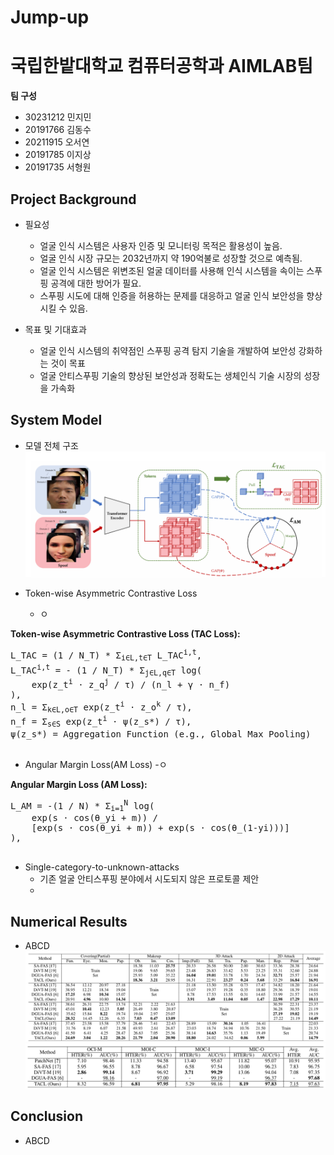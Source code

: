 # Jump-up
# 국립한밭대학교 컴퓨터공학과 AIMLAB팀

**팀 구성**
- 30231212 민지민
- 20191766 김동수
- 20211915 오서연
- 20191785 이지상
- 20191735 서형원

## Project Background
- 필요성
  - 얼굴 인식 시스템은 사용자 인증 및 모니터링 목적은 활용성이 높음.
  - 얼굴 인식 시장 규모는 2032년까지 약 190억불로 성장할 것으로 예측됨.
  - 얼굴 인식 시스템은 위변조된 얼굴 데이터를 사용해 인식 시스템을 속이는 스푸핑 공격에 대한 방어가 필요.
  - 스푸핑 시도에 대해 인증을 허용하는 문제를 대응하고 얼굴 인식 보안성을 향상 시킬 수 있음.
    
- 목표 및 기대효과
  - 얼굴 인식 시스템의 취약점인 스푸핑 공격 탐지 기술을 개발하여 보안성 강화하는 것이 목표
  - 얼굴 안티스푸핑 기술의 향상된 보안성과 정확도는 생체인식 기술 시장의 성장을 가속화

## System Model
- 모델 전체 구조
![input](./AIMLAB_img/overview.png)

- Token-wise Asymmetric Contrastive Loss
  - ㅇ
<!-- Token-wise Asymmetric Contrastive Loss -->
<div class="equation">
    <p><strong>Token-wise Asymmetric Contrastive Loss (TAC Loss):</strong></p>
    <pre>
L_TAC = (1 / N_T) * Σ<sub>i∈L,t∈T</sub> L_TAC<sup>i,t</sup>,
L_TAC<sup>i,t</sup> = - (1 / N_T) * Σ<sub>j∈L,q∈T</sub> log(
    exp(z_t<sup>i</sup> ⋅ z_q<sup>j</sup> / τ) / (n_l + γ ⋅ n_f)
),
n_l = Σ<sub>k∈L,o∈T</sub> exp(z_t<sup>i</sup> ⋅ z_o<sup>k</sup> / τ),
n_f = Σ<sub>s∈S</sub> exp(z_t<sup>i</sup> ⋅ ψ(z_s*) / τ),
ψ(z_s*) = Aggregation Function (e.g., Global Max Pooling)
    </pre>
</div>

- Angular Margin Loss(AM Loss)
  -ㅇ
<div class="equation">
    <p><strong>Angular Margin Loss (AM Loss):</strong></p>
    <pre>
L_AM = -(1 / N) * Σ<sub>i=1</sub><sup>N</sup> log(
    exp(s ⋅ cos(θ_yi + m)) /
    [exp(s ⋅ cos(θ_yi + m)) + exp(s ⋅ cos(θ_(1-yi)))]
),
    </pre>
</div>

- Single-category-to-unknown-attacks
  - 기존 얼굴 안티스푸핑 분야에서 시도되지 않은 프로토콜 제안
  -  
## Numerical Results
- ABCD
![input](./AIMLAB_img/table_1.png)
![input](./AIMLAB_img/table_2.png)
## Conclusion
- ABCD


